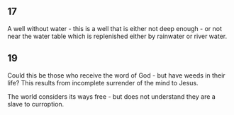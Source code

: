 ## 17
A well without water - this is a well that is either not deep enough - or not near the water table which is replenished either by rainwater or river water.

## 19
Could this be those who receive the word of God - but have weeds in their life? This results from incomplete surrender of the mind to Jesus.

The world considers its ways free - but does not understand they are a slave to curroption.